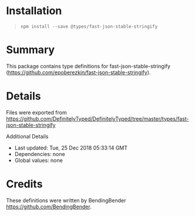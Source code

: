 # Installation
> `npm install --save @types/fast-json-stable-stringify`

# Summary
This package contains type definitions for fast-json-stable-stringify (https://github.com/epoberezkin/fast-json-stable-stringify).

# Details
Files were exported from https://github.com/DefinitelyTyped/DefinitelyTyped/tree/master/types/fast-json-stable-stringify

Additional Details
 * Last updated: Tue, 25 Dec 2018 05:33:14 GMT
 * Dependencies: none
 * Global values: none

# Credits
These definitions were written by BendingBender <https://github.com/BendingBender>.
